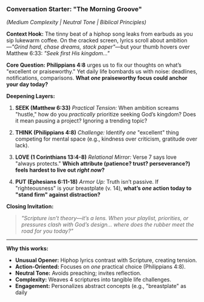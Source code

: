 ### Conversation Starter: "The Morning Groove"
*(Medium Complexity | Neutral Tone | Biblical Principles)*

**Context Hook:**
The tinny beat of a hiphop song leaks from earbuds as you sip lukewarm coffee. On the cracked screen, lyrics scroll about ambition—*"Grind hard, chase dreams, stack paper"*—but your thumb hovers over Matthew 6:33: *"Seek first His kingdom..."*

**Core Question:**
**Philippians 4:8** urges us to fix our thoughts on what’s "excellent or praiseworthy." Yet daily life bombards us with noise: deadlines, notifications, comparisons. **What *one* praiseworthy focus could anchor your day today?**

**Deepening Layers:**
1. **SEEK (Matthew 6:33)**
   *Practical Tension:* When ambition screams "hustle," how do you *practically* prioritize seeking God’s kingdom? Does it mean pausing a project? Ignoring a trending topic?

2. **THINK (Philippians 4:8)**
   *Challenge:* Identify *one* "excellent" thing competing for mental space (e.g., kindness over criticism, gratitude over lack).

3. **LOVE (1 Corinthians 13:4-8)**
   *Relational Mirror:* Verse 7 says love "always protects." **Which attribute (patience? trust? perseverance?) feels hardest to live out *right now*?**

4. **PUT (Ephesians 6:11-18)**
   *Armor Up:* Truth isn’t passive. If "righteousness" is your breastplate (v. 14), **what’s *one* action today to "stand firm" against distraction?**

**Closing Invitation:**
> *"Scripture isn’t theory—it’s a lens. When your playlist, priorities, or pressures clash with God’s design... where does the rubber meet the road for you *today*?"*

---
**Why this works:**
- **Unusual Opener:** Hiphop lyrics contrast with Scripture, creating tension.
- **Action-Oriented:** Focuses on *one* practical choice (Philippians 4:8).
- **Neutral Tone:** Avoids preaching; invites reflection.
- **Complexity:** Weaves 4 scriptures into tangible life challenges.
- **Engagement:** Personalizes abstract concepts (e.g., "breastplate" as daily